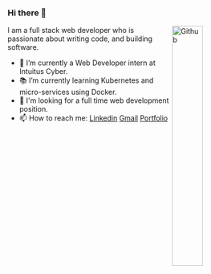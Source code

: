 ### Hi there 👋

<img width="35%" align="right" alt="Github" src="https://user-images.githubusercontent.com/48678280/88862734-4903af80-d201-11ea-968b-9c939d88a37c.gif" />

I am a full stack web developer who is passionate about writing code, and building software.

- 🔭 I’m currently a Web Developer intern at Intuitus Cyber.
- 📚 I’m currently learning Kubernetes and micro-services using Docker.
- 👯 I'm looking for a full time web development position. 
- 📫 How to reach me: [Linkedin](https://www.linkedin.com/in/devin-bidwell/) [Gmail](mailto:dbidwell94@gmail.com) [Portfolio](https://biddydev.com)

